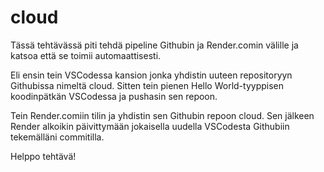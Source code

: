 # cloud
Tässä tehtävässä piti tehdä pipeline Githubin ja Render.comin välille ja katsoa
että se toimii automaattisesti.

Eli ensin tein VSCodessa kansion jonka yhdistin uuteen repositoryyn Githubissa
nimeltä cloud. Sitten tein pienen Hello World-tyyppisen koodinpätkän VSCodessa 
ja pushasin sen repoon.

Tein Render.comiin tilin ja yhdistin sen Githubin repoon cloud. Sen jälkeen Render
alkoikin päivittymään jokaisella uudella VSCodesta Githubiin tekemälläni commitilla.

Helppo tehtävä!
